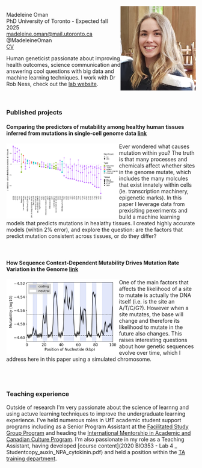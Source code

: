 
<img align="right" src="portrait.jpg" width="200">

Madeleine Oman \
PhD University of Toronto - Expected fall 2025 \
madeleine.oman@mail.utoronto.ca\
@MadeleineOman\
[CV](Madeleine_Oman_CV.pdf) 

Human geneticist passionate about improving health outcomes, science communication and answering cool questions with big data and machine learning techniques. I work with Dr Rob Ness, check out the [lab website](https://ness.bio/). 
<br />
<br />
<br />


### Published projects 

#### Comparing the predictors of mutability among healthy human tissues inferred from mutations in single-cell genome data [link](https://academic.oup.com/genetics/article/229/3/iyae215/8015402?login=true) 
<img align="left" src="coefViolinPlot_all_tStatDev_fullModel_fullData_onlySign.png" width="300">
Ever wondered what causes mutation within you? The truth is that many processes and chemicals affect whether sites in the genome mutate, which includes the many molcules that exist innately within cells  (ie. transcription machinery, epigenetic marks). In this paper I leverage data from prexisiting pexeriments and build a machine learning models that predicts mutations in healathy tissues. I created highly accurate models (wihtin 2% error), and explore the question: are the factors that predict mutation consistent across tissues, or do they differ? 
<br />
<br />
<br />

#### How Sequence Context-Dependent Mutability Drives Mutation Rate Variation in the Genome  [link](https://academic.oup.com/genetics/article-lookup/doi/10.1093/genetics/iyae215)
<img align="left" src="Sliding_2022_01_10_14_23_16_Finalized_avCodingNonCoding_log10_200000_highres_PosterSMBE.jpg" width="300">
One of the main factors that affects the likelihood of a site to mutate is actually the DNA itself (i.e. is the site an A/T/C/G?). However when a site mutates, the base will change and therefore its likelihood to mutate in the future also changes. This raises interesting questions about how genetic sequences evolve over time, which I address here in this paper using a simulated chromosome. 
<br />
<br />
<br />
<br />

### Teaching experience 
Outside of research I'm very passionate about the science of learnng and using actuve learning techniques to improve the undergraduate learning experience. I've held numerous roles in UfT academic student support programs including as a Senior Program Assistant at the [Facilitated Study Group Program](https://www.utm.utoronto.ca/asc/facilitated-study-groups-fsgs) and heading the [International Mentorship in Academic and Canadian Culture Program](https://www.utm.utoronto.ca/language-studies/student-resources/imacc-support-international-students). I'm also passionate in my role as a Teaching Assistant, having developed [course content](2020 BIO353 - Lab 4 _ Studentcopy_auxin_NPA_cytokinin.pdf) and held a position within the [TA training department](https://tatp.utoronto.ca/).  




